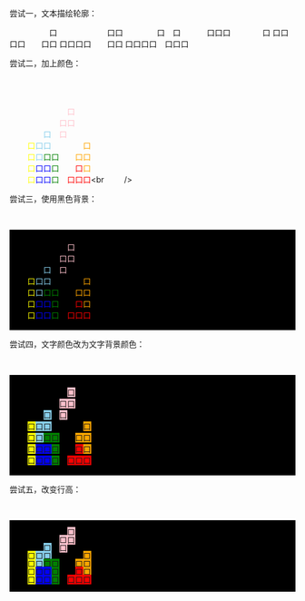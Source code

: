尝试一，文本描绘轮廓：

　　　　　口　　
　　　　口口　　
　　口　口　　　
口口口　　　　口
口口口口　　口口
口口口口　　口口
口口口口　口口口

尝试二，加上颜色：

    <div>
        <span>　</span><span>　</span><span>　</span><span>　</span><span>　</span><span>　</span><span>　</span><span>　</span><br />
        <span>　</span><span>　</span><span>　</span><span>　</span><span>　</span><span style="color:pink;">口</span><span>　</span><span>　</span><br />
        <span>　</span><span>　</span><span>　</span><span>　</span><span style="color:pink;">口</span><span style="color:pink;">口</span><span>　</span><span>　</span><br />
        <span>　</span><span>　</span><span style="color:skyblue;">口</span><span>　</span><span style="color:pink;">口</span><span>　</span><span>　</span><span>　</span><br />
        <span style="color:yellow;">口</span><span style="color:skyblue;">口</span><span style="color:skyblue;">口</span><span>　</span><span>　</span><span>　</span><span>　</span><span style="color:orange;">口</span><br />
        <span style="color:yellow;">口</span><span style="color:skyblue;">口</span><span style="color:green;">口</span><span style="color:green;">口</span><span>　</span><span>　</span><span style="color:orange;">口</span><span style="color:orange;">口</span><br/>
        <span style="color:yellow;">口</span><span style="color:blue;">口</span><span style="color:blue;">口</span><span style="color:green;">口</span><span>　</span><span>　</span><span style="color:red;">口</span><span style="color:orange;">口</span><br />
        <span style="color:yellow;">口</span><span style="color:blue;">口</span><span style="color:blue;">口</span><span style="color:green;">口</span><span>　</span><span style="color:red;">口</span><span style="color:red;">口</span><span style="color:red;">口</span><br
        />
    </div>

尝试三，使用黑色背景：

    <div style="background-color: black;">
        <span>　</span><span>　</span><span>　</span><span>　</span><span>　</span><span>　</span><span>　</span><span>　</span><br />
        <span>　</span><span>　</span><span>　</span><span>　</span><span>　</span><span style="color:pink;">口</span><span>　</span><span>　</span><br />
        <span>　</span><span>　</span><span>　</span><span>　</span><span style="color:pink;">口</span><span style="color:pink;">口</span><span>　</span><span>　</span><br />
        <span>　</span><span>　</span><span style="color:skyblue;">口</span><span>　</span><span style="color:pink;">口</span><span>　</span><span>　</span><span>　</span><br />
        <span style="color:yellow;">口</span><span style="color:skyblue;">口</span><span style="color:skyblue;">口</span><span>　</span><span>　</span><span>　</span><span>　</span><span style="color:orange;">口</span><br />
        <span style="color:yellow;">口</span><span style="color:skyblue;">口</span><span style="color:green;">口</span><span style="color:green;">口</span><span>　</span><span>　</span><span style="color:orange;">口</span><span style="color:orange;">口</span><br/>
        <span style="color:yellow;">口</span><span style="color:blue;">口</span><span style="color:blue;">口</span><span style="color:green;">口</span><span>　</span><span>　</span><span style="color:red;">口</span><span style="color:orange;">口</span><br />
        <span style="color:yellow;">口</span><span style="color:blue;">口</span><span style="color:blue;">口</span><span style="color:green;">口</span><span>　</span><span style="color:red;">口</span><span style="color:red;">口</span><span style="color:red;">口</span><br />
    </div>

尝试四，文字颜色改为文字背景颜色：

    <div style="background-color: black;">
        <span>　</span><span>　</span><span>　</span><span>　</span><span>　</span><span>　</span><span>　</span><span>　</span><br />
        <span>　</span><span>　</span><span>　</span><span>　</span><span>　</span><span style="background-color:pink;">口</span><span>　</span><span>　</span><br />
        <span>　</span><span>　</span><span>　</span><span>　</span><span style="background-color:pink;">口</span><span style="background-color:pink;">口</span><span>　</span><span>　</span><br />
        <span>　</span><span>　</span><span style="background-color:skyblue;">口</span><span>　</span><span style="background-color:pink;">口</span><span>　</span><span>　</span><span>　</span><br />
        <span style="background-color:yellow;">口</span><span style="background-color:skyblue;">口</span><span style="background-color:skyblue;">口</span><span>　</span><span>　</span><span>　</span><span>　</span><span style="background-color:orange;">口</span><br/>
        <span style="background-color:yellow;">口</span><span style="background-color:skyblue;">口</span><span style="background-color:green;">口</span><span style="background-color:green;">口</span><span>　</span><span>　</span><span style="background-color:orange;">口</span><span style="background-color:orange;">口</span><br/>
        <span style="background-color:yellow;">口</span><span style="background-color:blue;">口</span><span style="background-color:blue;">口</span><span style="background-color:green;">口</span><span>　</span><span>　</span><span style="background-color:red;">口</span><span style="background-color:orange;">口</span><br />
        <span style="background-color:yellow;">口</span><span style="background-color:blue;">口</span><span style="background-color:blue;">口</span><span style="background-color:green;">口</span><span>　</span><span style="background-color:red;">口</span><span style="background-color:red;">口</span><span style="background-color:red;">口</span><br />
    </div>

尝试五，改变行高：

    <div style="background-color: black; line-height:1em;">
        <span>　</span><span>　</span><span>　</span><span>　</span><span>　</span><span>　</span><span>　</span><span>　</span><br />
        <span>　</span><span>　</span><span>　</span><span>　</span><span>　</span><span style="background-color:pink;">口</span><span>　</span><span>　</span><br />
        <span>　</span><span>　</span><span>　</span><span>　</span><span style="background-color:pink;">口</span><span style="background-color:pink;">口</span><span>　</span><span>　</span><br />
        <span>　</span><span>　</span><span style="background-color:skyblue;">口</span><span>　</span><span style="background-color:pink;">口</span><span>　</span><span>　</span><span>　</span><br />
        <span style="background-color:yellow;">口</span><span style="background-color:skyblue;">口</span><span style="background-color:skyblue;">口</span><span>　</span><span>　</span><span>　</span><span>　</span><span style="background-color:orange;">口</span><br/>
        <span style="background-color:yellow;">口</span><span style="background-color:skyblue;">口</span><span style="background-color:green;">口</span><span style="background-color:green;">口</span><span>　</span><span>　</span><span style="background-color:orange;">口</span><span style="background-color:orange;">口</span><br/>
        <span style="background-color:yellow;">口</span><span style="background-color:blue;">口</span><span style="background-color:blue;">口</span><span style="background-color:green;">口</span><span>　</span><span>　</span><span style="background-color:red;">口</span><span style="background-color:orange;">口</span><br />
        <span style="background-color:yellow;">口</span><span style="background-color:blue;">口</span><span style="background-color:blue;">口</span><span style="background-color:green;">口</span><span>　</span><span style="background-color:red;">口</span><span style="background-color:red;">口</span><span style="background-color:red;">口</span><br />
    </div>